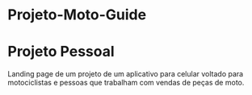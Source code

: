 # Projeto-Moto-Guide
# Projeto Pessoal
Landing page de um projeto de um aplicativo para celular voltado para motociclistas e pessoas que trabalham com vendas de peças de moto.
